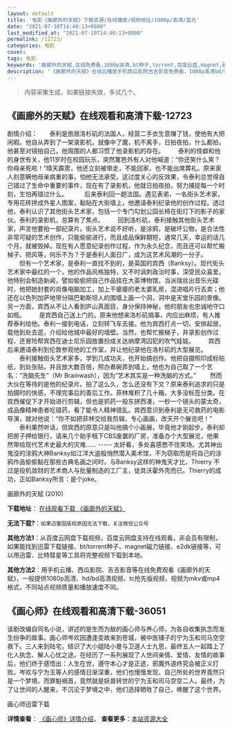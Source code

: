 ```yaml
---
layout: default
title: '电影《画廊外的天赋》下载资源/在线播放/视频地址/1080p/高清/蓝光'
date: "2021-07-10T14:40:13+0800"
last_modified_at: "2021-07-10T14:40:13+0800"
permalink: /12723/
categories: 电影
cover:
tags: 电影
keywords: '画廊外的天赋,在线免费看,1080p高清,bt种子,torrent,百度云盘,magnet,磁力链,迅雷下载资源'
description: '《画廊外的天赋》在线云播放手机西瓜影院吉吉影音免费看，1080p高清bd/hd未删减完整版和tc抢先枪版，mkv/mp4格式，附带bt/torrent种子、magnet/磁力链、百度云盘、网盘资源迅雷下载链接'
---
```


>内容采集生成，如果链接失效，多试几个。


## 《画廊外的天赋》在线观看和高清下载-12723

剧情介绍：　　泰利是旅居洛杉矶的法国人，经营二手衣生意赚了钱，使他有大把闲暇。他自从弄到了一架录影机，就像中了魔，机不离手，日拍夜拍，什么都拍，他甚至对镜拍自己，他周围的人都习惯了他录影机的存在。 　　泰利的怪癖和他的身世有关，他11岁时在校园玩乐，突然篱笆外有人对他喊道：“你还笑什么笑？你母亲死啦！”晴天霹雳，他还立刻被带走，不能回家，也不能出席葬礼。原来家人刻意瞒他母亲病重的事，怕他无法承受。这过度关心的反效果，令泰利总觉得自己错过了生命中重要的事件，现在有了录影机，他就日拍夜拍，努力捕捉每一个时刻，生怕再错过什么。　 　　后来泰利回一趟法国。遇见表弟，一名街头艺术家，专用花砖拼成外星人图案，黏贴在大街墙上，他邀请泰利纪录他的创作过程。透过他，泰利认识了其他街头艺术家，包括一个专门勾划公园长椅在街灯下的影子的家伙。泰利的录影机，总算有了焦点。 　　回到洛杉矶，泰利接触其他街头艺术家，声言他要拍一部纪录片。街头艺术说不好听，是涂鸦，是破坏公物，是合法性非常可疑的艺术创作，只能偷偷进行，而且成品保鲜期短，通常几天，幸运的话几个月，就被毁掉。现在有人愿意纪录创作过程，作为永久纪念，而且还可以帮忙搬梯子、把风等，何乐不为？于是泰利人面日广，成为这艺术风潮的一分子。 　　但有一个艺术家，是泰利一直找不到的，是英国的宾西（Banksy）。现代街头艺术家中最红的一个，他的作品风格独特，又不时讽刺政治时事，深受民众喜爱。他特别会制造新闻，譬如偷偷把自己作品挂在大英博物馆，当派瑞丝出音乐光碟时，他把她封套的肖像电脑加工，加上干瘪瘪的老太婆乳房，混进唱片行去卖；他还在以色列加萨地带分隔巴勒斯坦人的围墙上画一个洞，洞中是天堂乐园的景像。另一方面，宾西从不让人看到庐山真面目，身分保持神秘，他的朋友也忠诚地守口如瓶。 　　是宾西自己送上门的。原来他想来洛杉矶搞事，内应出麻烦，有人推荐泰利给他。泰利一接到电话，立刻转飞车去接。他为宾西打点一切，安排起居，载他到处去逛，介绍给他城中最好的墙壁。当然，也帮忙搬梯子，并录影创作过程，还冒险帮宾西在迪士尼乐园放置扮成关达纳摩湾囚犯的吹气娃娃。 　　宾西后来邀请泰利到伦敦参观他的工作室，并让他纪录他在洛杉矶的大型展览。 　　泰利接触街头艺术家多，学到几成功夫，也开始搞创作。他把自摄照印成标贴纸，到处张贴，并且放大数百倍，照办煮碗弄到墙上，他也为自己取了一个艺名：“洗脑先生”（Mr Brainwash），因为“艺术其实是一种洗脑的方式。” 　　然而大伙在等待的是他的纪录片。拍了这么久，怎么还没有下文？原来泰利追求的只是拍摄时的快感，不理完事后的善后工作。菲林堆积了几十箱，大多没标签分类。在宾西催促下才开始进行剪辑，但也是抓药一般东拼西凑，一秒一个镜头的蒙太奇，成品像精神患者吃错药，看了能令人精神错乱。宾西意识到泰利是无可救药的电影导演，就对他说：“你不如把菲林交给我剪辑，专心画画，改天开个展览吧！” 　　泰利果然听话，但宾西的原意只是叫他搞个小画展，毕竟他才刚起步。泰利却把房子押给银行，请来几个助手租下CBS废置的厂房，准备办个大型展览，他果然带给现代艺术史最大的灾难…… ----- 太好看，多处喜感憋不住笑场。尤其神出鬼没的涂鸦大神Banksy如江洋大盗般悄然潜入美术馆，不为窃取而是将自己的涂鸦作品偷偷黏在那些古典名画之间时。与Banksy这样的神鬼天才比，Thierry 不过是投机敛财的艺术商人与批量制造的工厂主，徒具沃霍外壳而已。Thierry的成功，正如Banksy所言：是个joke。


画廊外的天赋 (2010)

**下载地址**： [在线观看下载 《画廊外的天赋》](https://www.btbtdy.me/btdy/dy6604.html) 


**无法下载?**：`如果迅雷因版权原因无法下载，关注微信公众号 `

**其他方法1**：从百度云网盘下载视频，百度云网盘支持在线观看，非会员有限制，如果能找到迅雷下载链接、bt/torrent种子、magnet磁力链接、e2dk链接等，可以用迅雷、比特彗星等工具将完整视频下载到本地。

**其他方法2**：用手机云播、西瓜影院、吉吉影音等在线免费观看《画廊外的天赋》，一般提供1080p高清、hd/bd高清视频、tc抢先版视频，视频为mkv或mp4格式，不同站点视频质量和播放速度不同。


## 《画心师》在线观看和高清下载-36051

该剧改编自同名小说，讲述的是生而为敌的画心师与养心师，为各自收集执念而发生纷争的故事。画心师岑欢因遭逢变故来到苍城，被中医铺子的宁为玉和司马空空救下。三人来到陆宅，结识了大小姐陆小曼与卫道人士九思，最终五人一起踏上了化人执念、解人心忧之途。在经历了一系列展现了人世间亲情、爱情、友情的故事后，他们终于感悟出：人生在世，遵守本心才是正途，邪魔外道终究会被正义打败。岑欢与宁为玉等人的感情日渐深重，他们也慢慢发现，自己所处的世界竟然只是一个梦境，而罪魁祸首，竟然就是妖兽转世的宁为玉和司马空空二人。最终，为了让世间的人醒来，不沉沦于梦境之中，他们选择牺牲了自己，唤醒了这个世界。


画心师迅雷下载

**详情查看**： [《画心师》详情介绍](/movie/36051/)， **查看更多**：[本站资源大全](/movie/t/all/)

